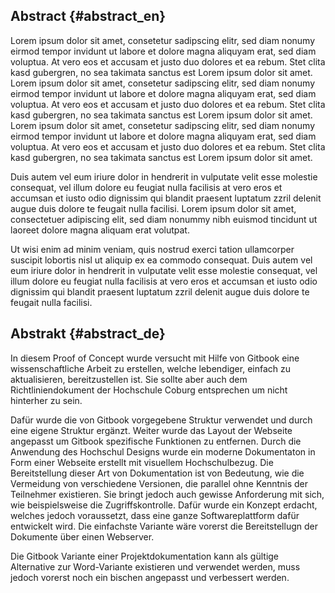 ## Abstract {#abstract_en}

Lorem ipsum dolor sit amet, consetetur sadipscing elitr, sed diam nonumy eirmod tempor invidunt ut labore et dolore magna aliquyam erat, sed diam voluptua. At vero eos et accusam et justo duo dolores et ea rebum. Stet clita kasd gubergren, no sea takimata sanctus est Lorem ipsum dolor sit amet. Lorem ipsum dolor sit amet, consetetur sadipscing elitr, sed diam nonumy eirmod tempor invidunt ut labore et dolore magna aliquyam erat, sed diam voluptua. At vero eos et accusam et justo duo dolores et ea rebum. Stet clita kasd gubergren, no sea takimata sanctus est Lorem ipsum dolor sit amet. Lorem ipsum dolor sit amet, consetetur sadipscing elitr, sed diam nonumy eirmod tempor invidunt ut labore et dolore magna aliquyam erat, sed diam voluptua. At vero eos et accusam et justo duo dolores et ea rebum. Stet clita kasd gubergren, no sea takimata sanctus est Lorem ipsum dolor sit amet.

Duis autem vel eum iriure dolor in hendrerit in vulputate velit esse molestie consequat, vel illum dolore eu feugiat nulla facilisis at vero eros et accumsan et iusto odio dignissim qui blandit praesent luptatum zzril delenit augue duis dolore te feugait nulla facilisi. Lorem ipsum dolor sit amet, consectetuer adipiscing elit, sed diam nonummy nibh euismod tincidunt ut laoreet dolore magna aliquam erat volutpat.

Ut wisi enim ad minim veniam, quis nostrud exerci tation ullamcorper suscipit lobortis nisl ut aliquip ex ea commodo consequat. Duis autem vel eum iriure dolor in hendrerit in vulputate velit esse molestie consequat, vel illum dolore eu feugiat nulla facilisis at vero eros et accumsan et iusto odio dignissim qui blandit praesent luptatum zzril delenit augue duis dolore te feugait nulla facilisi.

## Abstrakt {#abstract_de}

In diesem Proof of Concept wurde versucht mit Hilfe von Gitbook eine wissenschaftliche Arbeit zu erstellen, welche lebendiger, einfach zu aktualisieren, bereitzustellen ist. Sie sollte aber auch dem Richtliniendokument der Hochschule Coburg entsprechen um nicht hinterher zu sein.

Dafür wurde die von Gitbook vorgegebene Struktur verwendet und durch eine eigene Struktur ergänzt. Weiter wurde das Layout der Webseite angepasst um Gitbook spezifische Funktionen zu entfernen. Durch die Anwendung des Hochschul Designs wurde ein moderne Dokumentaton in Form einer Webseite erstellt mit visuellem Hochschulbezug. Die Bereitstellung dieser Art von Dokumentation ist von Bedeutung, wie die Vermeidung von verschiedene Versionen, die parallel ohne Kenntnis der Teilnehmer existieren. Sie bringt jedoch auch gewisse Anforderung mit sich, wie beispielsweise die Zugriffskontrolle. Dafür wurde ein Konzept erdacht, welches jedoch voraussetzt, dass eine ganze Softwareplattform dafür entwickelt wird. Die einfachste Variante wäre vorerst die Bereitstellugn der Dokumente über einen Webserver.

Die Gitbook Variante einer Projektdokumentation kann als gültige Alternative zur Word-Variante existieren und verwendet werden, muss jedoch vorerst noch ein bischen angepasst und verbessert werden. 